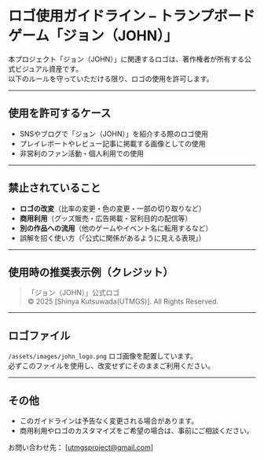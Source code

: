 
# ロゴ使用ガイドライン – トランプボードゲーム「ジョン（JOHN）」

本プロジェクト「ジョン（JOHN）」に関連するロゴは、著作権者が所有する公式ビジュアル資産です。  
以下のルールを守っていただける限り、ロゴの使用を許可します。

---

##  使用を許可するケース

- SNSやブログで「ジョン（JOHN）」を紹介する際のロゴ使用
- プレイレポートやレビュー記事に掲載する画像としての使用
- 非営利のファン活動・個人利用での使用

---

##  禁止されていること

- **ロゴの改変**（比率の変更・色の変更・一部の切り取りなど）
- **商用利用**（グッズ販売・広告掲載・営利目的の配信等）
- **別の作品への流用**（他のゲームやイベント名に転用するなど）
- 誤解を招く使い方（「公式に関係があるように見える表現」）

---

##  使用時の推奨表示例（クレジット）

> 「ジョン（JOHN）」公式ロゴ  
> © 2025 [Shinya Kutsuwada(UTMGS)]. All Rights Reserved.

---

##  ロゴファイル
`/assets/images/john_logo.png` ロゴ画像を配置しています。  
必ずこのファイルを使用し、改変せずにそのままご利用ください。

---

##  その他

- このガイドラインは予告なく変更される場合があります。
- 商用利用やロゴのカスタマイズをご希望の場合は、事前にご相談ください。

お問い合わせ先： [utmgsproject@gmail.com]
